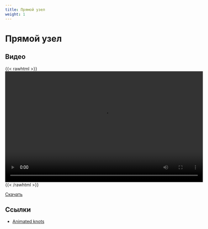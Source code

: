 ```yaml
---
title: Прямой узел
weight: 1
---
```


# Прямой узел

## Видео

{{< rawhtml >}}
    <video width="640" height="360" controls src="https://www.dropbox.com/s/f4st7qy60y9gump/square-knot.mp4?raw=1"></video>
{{< /rawhtml >}}

[Скачать](https://www.dropbox.com/s/f4st7qy60y9gump/square-knot.mp4?raw=1)


## Ссылки

- [Animated knots](https://www.animatedknots.com/square-knot)
